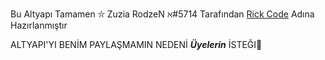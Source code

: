 Bu Altyapı Tamamen ⛦ Zuzia RodzeN ℵ#5714 Tarafından [Rick Code](https://discord.gg/ARfNBj84Mb) Adına Hazırlanmıştır 


ALTYAPI'YI BENİM PAYLAŞMAMIN NEDENİ **___Üyelerin___** İSTEĞI🤠

  
